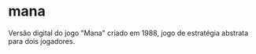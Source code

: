 # mana
Versão digital do jogo "Mana" criado em 1988, jogo de estratégia abstrata para dois jogadores.

